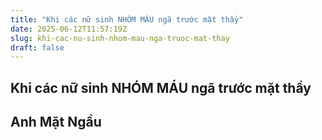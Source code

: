 ```yaml
---
title: "Khi các nữ sinh NHÓM MÁU ngã trước mặt thầy"
date: 2025-06-12T11:57:19Z
slug: khi-cac-nu-sinh-nhom-mau-nga-truoc-mat-thay
draft: false
---
```


## Khi các nữ sinh NHÓM MÁU ngã trước mặt thầy

## Anh Mặt Ngầu

